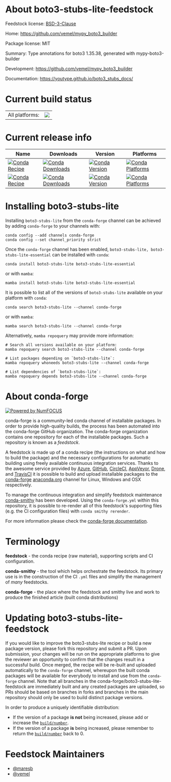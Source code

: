 About boto3-stubs-lite-feedstock
================================

Feedstock license: [BSD-3-Clause](https://github.com/conda-forge/boto3-stubs-lite-feedstock/blob/main/LICENSE.txt)

Home: https://github.com/vemel/mypy_boto3_builder

Package license: MIT

Summary: Type annotations for boto3 1.35.38, generated with mypy-boto3-builder

Development: https://github.com/vemel/mypy_boto3_builder

Documentation: https://youtype.github.io/boto3_stubs_docs/

Current build status
====================


<table><tr><td>All platforms:</td>
    <td>
      <a href="https://dev.azure.com/conda-forge/feedstock-builds/_build/latest?definitionId=16774&branchName=main">
        <img src="https://dev.azure.com/conda-forge/feedstock-builds/_apis/build/status/boto3-stubs-lite-feedstock?branchName=main">
      </a>
    </td>
  </tr>
</table>

Current release info
====================

| Name | Downloads | Version | Platforms |
| --- | --- | --- | --- |
| [![Conda Recipe](https://img.shields.io/badge/recipe-boto3--stubs--lite-green.svg)](https://anaconda.org/conda-forge/boto3-stubs-lite) | [![Conda Downloads](https://img.shields.io/conda/dn/conda-forge/boto3-stubs-lite.svg)](https://anaconda.org/conda-forge/boto3-stubs-lite) | [![Conda Version](https://img.shields.io/conda/vn/conda-forge/boto3-stubs-lite.svg)](https://anaconda.org/conda-forge/boto3-stubs-lite) | [![Conda Platforms](https://img.shields.io/conda/pn/conda-forge/boto3-stubs-lite.svg)](https://anaconda.org/conda-forge/boto3-stubs-lite) |
| [![Conda Recipe](https://img.shields.io/badge/recipe-boto3--stubs--lite--essential-green.svg)](https://anaconda.org/conda-forge/boto3-stubs-lite-essential) | [![Conda Downloads](https://img.shields.io/conda/dn/conda-forge/boto3-stubs-lite-essential.svg)](https://anaconda.org/conda-forge/boto3-stubs-lite-essential) | [![Conda Version](https://img.shields.io/conda/vn/conda-forge/boto3-stubs-lite-essential.svg)](https://anaconda.org/conda-forge/boto3-stubs-lite-essential) | [![Conda Platforms](https://img.shields.io/conda/pn/conda-forge/boto3-stubs-lite-essential.svg)](https://anaconda.org/conda-forge/boto3-stubs-lite-essential) |

Installing boto3-stubs-lite
===========================

Installing `boto3-stubs-lite` from the `conda-forge` channel can be achieved by adding `conda-forge` to your channels with:

```
conda config --add channels conda-forge
conda config --set channel_priority strict
```

Once the `conda-forge` channel has been enabled, `boto3-stubs-lite, boto3-stubs-lite-essential` can be installed with `conda`:

```
conda install boto3-stubs-lite boto3-stubs-lite-essential
```

or with `mamba`:

```
mamba install boto3-stubs-lite boto3-stubs-lite-essential
```

It is possible to list all of the versions of `boto3-stubs-lite` available on your platform with `conda`:

```
conda search boto3-stubs-lite --channel conda-forge
```

or with `mamba`:

```
mamba search boto3-stubs-lite --channel conda-forge
```

Alternatively, `mamba repoquery` may provide more information:

```
# Search all versions available on your platform:
mamba repoquery search boto3-stubs-lite --channel conda-forge

# List packages depending on `boto3-stubs-lite`:
mamba repoquery whoneeds boto3-stubs-lite --channel conda-forge

# List dependencies of `boto3-stubs-lite`:
mamba repoquery depends boto3-stubs-lite --channel conda-forge
```


About conda-forge
=================

[![Powered by
NumFOCUS](https://img.shields.io/badge/powered%20by-NumFOCUS-orange.svg?style=flat&colorA=E1523D&colorB=007D8A)](https://numfocus.org)

conda-forge is a community-led conda channel of installable packages.
In order to provide high-quality builds, the process has been automated into the
conda-forge GitHub organization. The conda-forge organization contains one repository
for each of the installable packages. Such a repository is known as a *feedstock*.

A feedstock is made up of a conda recipe (the instructions on what and how to build
the package) and the necessary configurations for automatic building using freely
available continuous integration services. Thanks to the awesome service provided by
[Azure](https://azure.microsoft.com/en-us/services/devops/), [GitHub](https://github.com/),
[CircleCI](https://circleci.com/), [AppVeyor](https://www.appveyor.com/),
[Drone](https://cloud.drone.io/welcome), and [TravisCI](https://travis-ci.com/)
it is possible to build and upload installable packages to the
[conda-forge](https://anaconda.org/conda-forge) [anaconda.org](https://anaconda.org/)
channel for Linux, Windows and OSX respectively.

To manage the continuous integration and simplify feedstock maintenance
[conda-smithy](https://github.com/conda-forge/conda-smithy) has been developed.
Using the ``conda-forge.yml`` within this repository, it is possible to re-render all of
this feedstock's supporting files (e.g. the CI configuration files) with ``conda smithy rerender``.

For more information please check the [conda-forge documentation](https://conda-forge.org/docs/).

Terminology
===========

**feedstock** - the conda recipe (raw material), supporting scripts and CI configuration.

**conda-smithy** - the tool which helps orchestrate the feedstock.
                   Its primary use is in the construction of the CI ``.yml`` files
                   and simplify the management of *many* feedstocks.

**conda-forge** - the place where the feedstock and smithy live and work to
                  produce the finished article (built conda distributions)


Updating boto3-stubs-lite-feedstock
===================================

If you would like to improve the boto3-stubs-lite recipe or build a new
package version, please fork this repository and submit a PR. Upon submission,
your changes will be run on the appropriate platforms to give the reviewer an
opportunity to confirm that the changes result in a successful build. Once
merged, the recipe will be re-built and uploaded automatically to the
`conda-forge` channel, whereupon the built conda packages will be available for
everybody to install and use from the `conda-forge` channel.
Note that all branches in the conda-forge/boto3-stubs-lite-feedstock are
immediately built and any created packages are uploaded, so PRs should be based
on branches in forks and branches in the main repository should only be used to
build distinct package versions.

In order to produce a uniquely identifiable distribution:
 * If the version of a package **is not** being increased, please add or increase
   the [``build/number``](https://docs.conda.io/projects/conda-build/en/latest/resources/define-metadata.html#build-number-and-string).
 * If the version of a package **is** being increased, please remember to return
   the [``build/number``](https://docs.conda.io/projects/conda-build/en/latest/resources/define-metadata.html#build-number-and-string)
   back to 0.

Feedstock Maintainers
=====================

* [@maresb](https://github.com/maresb/)
* [@vemel](https://github.com/vemel/)


